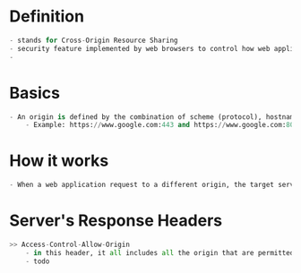 
# Definition
```python
- stands for Cross-Origin Resource Sharing
- security feature implemented by web browsers to control how web applications from different origin can interact with other.
- 
```


# Basics
```python
- An origin is defined by the combination of scheme (protocol), hostname, and port number
	- Example: https://www.google.com:443 and https://www.google.com:80 are considered as different origin.
```


# How it works
```python
- When a web application request to a different origin, the target server should configure what are origin are allowed to access their specific resource. This will include in the response header in the section "Access-Control-Allow-Origin".
```



# Server's Response Headers
```python
>> Access-Control-Allow-Origin
	- in this header, it all includes all the origin that are permitted to request to the target web server specific resource. 
	- todo
```
























